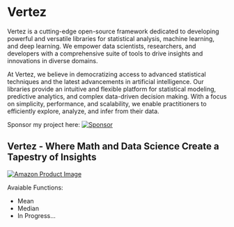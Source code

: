 # Vertez

Vertez is a cutting-edge open-source framework dedicated to developing powerful and versatile libraries for statistical analysis, machine learning, and deep learning. We empower data scientists, researchers, and developers with a comprehensive suite of tools to drive insights and innovations in diverse domains.

At Vertez, we believe in democratizing access to advanced statistical techniques and the latest advancements in artificial intelligence. Our libraries provide an intuitive and flexible platform for statistical modeling, predictive analytics, and complex data-driven decision making. With a focus on simplicity, performance, and scalability, we enable practitioners to efficiently explore, analyze, and infer from their data.

Sponsor my project here: [![Sponsor](https://img.shields.io/badge/Sponsor-Donate-blue.svg)](https://github.com/sponsors/ravinthiranpartheepan1407)

## Vertez - Where Math and Data Science Create a Tapestry of Insights
<a href="https://a.co/d/iVHsqgE">
  <img src="https://images.spr.so/cdn-cgi/imagedelivery/j42No7y-dcokJuNgXeA0ig/9d0bd39a-1afb-4c2c-8c99-0b56c03b7968/Amazon_Post/w=1920,quality=80" alt="Amazon Product Image">
</a>

Avaiable Functions:
-  Mean
-  Median
-  In Progress...
